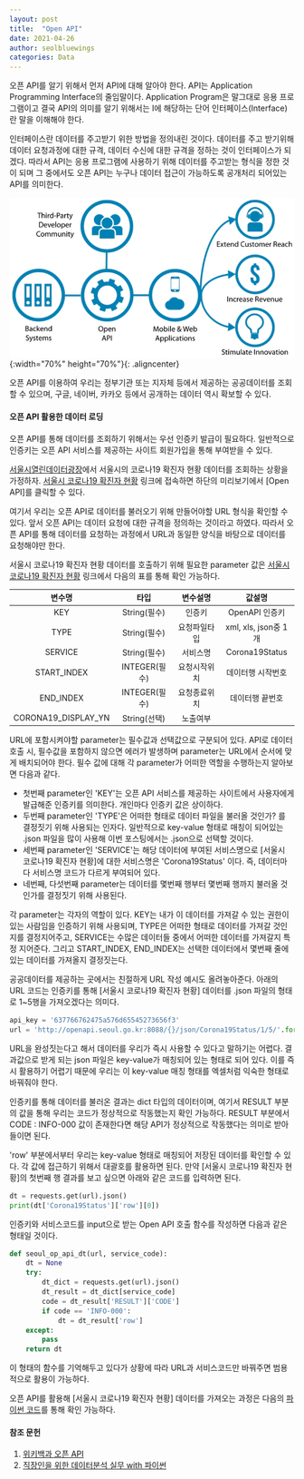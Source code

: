 ```yaml
---
layout: post
title:  "Open API"
date: 2021-04-26
author: seolbluewings
categories: Data
---
```



오픈 API를 알기 위해서 먼저 API에 대해 알아야 한다. API는 Application Programming Interface의 줄임말이다. Application Program은 말그대로 응용 프로그램이고 결국 API의 의미를 알기 위해서는 I에 해당하는 단어 인터페이스(Interface)란 말을 이해해야 한다.

인터페이스란 데이터를 주고받기 위한 방법을 정의내린 것이다. 데이터를 주고 받기위해 데이터 요청과정에 대한 규격, 데이터 수신에 대한 규격을 정하는 것이 인터페이스가 되겠다. 따라서 API는 응용 프로그램에 사용하기 위해 데이터를 주고받는 형식을 정한 것이 되며 그 중에서도 오픈 API는 누구나 데이터 접근이 가능하도록 공개처리 되어있는 API를 의미한다.


![API](https://github.com/seolbluewings/seolbluewings.github.io/blob/master/assets/OpenAPI_0.png?raw=true){:width="70%" height="70%"}{: .aligncenter}

오픈 API를 이용하여 우리는 정부기관 또는 지자체 등에서 제공하는 공공데이터를 조회할 수 있으며, 구글, 네이버, 카카오 등에서 공개하는 데이터 역시 확보할 수 있다.

#### 오픈 API 활용한 데이터 로딩

오픈 API를 통해 데이터를 조회하기 위해서는 우선 인증키 발급이 필요하다. 일반적으로 인증키는 오픈 API 서비스를 제공하는 사이트 회원가입을 통해 부여받을 수 있다.

[서울시열린데이터광장](https://data.seoul.go.kr/)에서 서울시의 코로나19 확진자 현황 데이터를 조회하는 상황을 가정하자. [서울시 코로나19 확진자 현황](http://data.seoul.go.kr/dataList/OA-20279/S/1/datasetView.do) 링크에 접속하면 하단의 미리보기에서 [Open API]를 클릭할 수 있다.

여기서 우리는 오픈 API로 데이터를 불러오기 위해 만들어야할 URL 형식을 확인할 수 있다. 앞서 오픈 API는 데이터 요청에 대한 규격을 정의하는 것이라고 하였다. 따라서 오픈 API를 통해 데이터를 요청하는 과정에서 URL과 동일한 양식을 바탕으로 데이터를 요청해야만 한다.

서울시 코로나19 확진자 현황 데이터를 호출하기 위해 필요한 parameter 값은 [서울시 코로나19 확진자 현황](http://data.seoul.go.kr/dataList/OA-20279/S/1/datasetView.do) 링크에서 다음의 표를 통해 확인 가능하다.

|변수명|타입|변수설명|값설명|
|:---:|:---:|:---:|:---:|
|KEY|String(필수)|인증키|OpenAPI 인증키|
|TYPE|String(필수)|요청파일타입|xml, xls, json중 1개|
|SERVICE|String(필수)|서비스명|Corona19Status|
|START_INDEX|INTEGER(필수)|요청시작위치|데이터행 시작번호|
|END_INDEX|INTEGER(필수)|요청종료위치|데이터행 끝번호|
|CORONA19_DISPLAY_YN|String(선택)|노출여부||

URL에 포함시켜야할 parameter는 필수값과 선택값으로 구분되어 있다. API로 데이터 호출 시, 필수값을 포함하지 않으면 에러가 발생하며 parameter는 URL에서 순서에 맞게 배치되어야 한다. 필수 값에 대해 각 parameter가 어떠한 역할을 수행하는지 알아보면 다음과 같다.

- 첫번째 parameter인 'KEY'는 오픈 API 서비스를 제공하는 사이트에서 사용자에게 발급해준 인증키를 의미한다. 개인마다 인증키 값은 상이하다.
- 두번째 parameter인 'TYPE'은 어떠한 형태로 데이터 파일을 불러올 것인가? 를 결정짓기 위해 사용되는 인자다. 일반적으로 key-value 형태로 매칭이 되어있는 .json 파일을 많이 사용해 이번 포스팅에서는 .json으로 선택할 것이다.
- 세번째 parameter인 'SERVICE'는 해당 데이터에 부여된 서비스명으로 [서울시 코로나19 확진자 현황]에 대한 서비스명은 'Corona19Status' 이다. 즉, 데이터마다 서비스명 코드가 다르게 부여되어 있다.
- 네번째, 다섯번째 parameter는 데이터를 몇번째 행부터 몇번째 행까지 불러올 것인가를 결정짓기 위해 사용된다.

각 parameter는 각자의 역할이 있다. KEY는 내가 이 데이터를 가져갈 수 있는 권한이 있는 사람임을 인증하기 위해 사용되며, TYPE은 어떠한 형태로 데이터를 가져갈 것인지를 결정지어주고, SERVICE는 수많은 데이터들 중에서 어떠한 데이터를 가져갈지 특정 지어준다. 그리고 START_INDEX, END_INDEX는 선택한 데이터에서 몇번째 줄에 있는 데이터를 가져올지 결정짓는다.

공공데이터를 제공하는 곳에서는 친절하게 URL 작성 예시도 올려놓아준다. 아래의 URL 코드는 인증키를 통해 [서울시 코로나19 확진자 현황] 데이터를 .json 파일의 형태로 1~5행을 가져오겠다는 의미다.

```python
api_key = '637766762475a576d65545273656f3'
url = 'http://openapi.seoul.go.kr:8088/{}/json/Corona19Status/1/5/'.format(api_key)
```

URL을 완성짓는다고 해서 데이터를 우리가 즉시 사용할 수 있다고 말하기는 어렵다. 결과값으로 받게 되는 json 파일은 key-value가 매칭되어 있는 형태로 되어 있다. 이를 즉시 활용하기 어렵기 때문에 우리는 이 key-value 매칭 형태를 엑셀처럼 익숙한 형태로 바꿔줘야 한다.

인증키를 통해 데이터를 불러온 결과는 dict 타입의 데이터이며, 여기서 RESULT 부분의 값을 통해 우리는 코드가 정상적으로 작동했는지 확인 가능하다. RESULT 부분에서 CODE : INFO-000 값이 존재한다면 해당 API가 정상적으로 작동했다는 의미로 받아들이면 된다.

'row' 부분에서부터 우리는 key-value 형태로 매칭되어 저장된 데이터를 확인할 수 있다. 각 값에 접근하기 위해서 대괄호를 활용하면 된다. 만약 [서울시 코로나19 확진자 현황]의 첫번째 행 결과를 보고 싶으면 아래와 같은 코드를 입력하면 된다.

```python
dt = requests.get(url).json()
print(dt['Corona19Status']['row'][0])
```

인증키와 서비스코드를 input으로 받는 Open API 호출 함수를 작성하면 다음과 같은 형태일 것이다.

```python
def seoul_op_api_dt(url, service_code):
    dt = None
    try:
        dt_dict = requests.get(url).json()
        dt_result = dt_dict[service_code]
        code = dt_result['RESULT']['CODE']
        if code == 'INFO-000':
            dt = dt_result['row']
    except:
        pass
    return dt
```

이 형태의 함수를 기억해두고 있다가 상황에 따라 URL과 서비스코드만 바꿔주면 범용적으로 활용이 가능하다.

오픈 API를 활용해 [서울시 코로나19 확진자 현황] 데이터를 가져오는 과정은 다음의 [파이썬 코드](https://github.com/seolbluewings/Python/blob/master/15.%20Open%20API.ipynb)를 통해 확인 가능하다.



#### 참조 문헌
1. [위키백과 오픈 API](https://ko.wikipedia.org/wiki/%EC%98%A4%ED%94%88_API) <br>
2. [직장인을 위한 데이터분석 실무 with 파이썬](https://wikibook.co.kr/playwithdata/)
